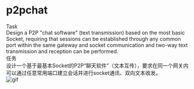# p2pchat
Task  
Design a P2P "chat software" (text transmission) based on the most basic Socket, requiring that sessions can be established through any common port within the same gateway and socket communication and two-way text transmission and reception can be performed.  
任务  
设计一个基于最基本Socket的P2P“聊天软件”（文本互传），要求在同一个网关内可以通过任意常用端口建立会话并进行socket通讯、双向文本收发。  
![gif](https://github.com/yanhao5103233729/p2pchat/blob/main/RECORDING.gif)
